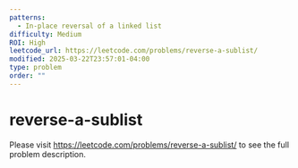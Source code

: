 ```yaml
---
patterns:
  - In-place reversal of a linked list
difficulty: Medium
ROI: High
leetcode_url: https://leetcode.com/problems/reverse-a-sublist/
modified: 2025-03-22T23:57:01-04:00
type: problem
order: ""
---
```


# reverse-a-sublist

Please visit https://leetcode.com/problems/reverse-a-sublist/ to see the full problem description.

